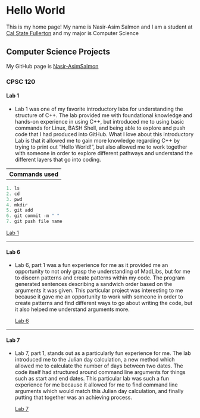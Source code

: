 # Hello World

This is my home page! My name is Nasir-Asim Salmon and I am a student at [Cal State Fullerton](http://www.fullerton.edu/) and my major is Computer Science 

## Computer Science Projects

My GitHub page is [Nasir-AsimSalmon](http://github.com/Nasir-AsimSalmon)

### CPSC 120


#### **Lab 1**  

* Lab 1 was one of my favorite introductory labs for understanding the structure of C++. The lab provided me with foundational knowledge and hands-on experience in using C++, but introduced me to using basic commands for Linux, BASH Shell, and being able to explore and push code that I had produced into GitHub. What I love about this introductory Lab is that it allowed me to gain more knowledge regarding C++ by trying to print out “Hello World!”, but also allowed me to work together with someone in order to explore different pathways and understand the different layers that go into coding.  

<table>
<tr>
<th> Commands used </th>
</tr>
</table>

```c++
1. ls
2. cd 
3. pwd 
4. mkdir  
5. git add 
6. git commit -m " "
7. git push file name 
```

[Lab 1](https://github.com/cpsc-fall-2023/cpsc-120-lab-01-mark-nasir.git)   
***   
#### **Lab 6**  
*  Lab 6, part 1 was a fun experience for me as it provided me an opportunity to not only grasp the understanding of MadLibs, but for me to discern patterns and create patterns within my code. The program generated sentences describing a sandwich order based on the arguments it was given. This particular project was interesting to me because it gave me an opportunity to work with someone in order to create patterns and find different ways to go about writing the code, but it also helped me understand arguments more.
  
    [Lab 6](https://github.com/cpsc-fall-2023/cpsc-120-lab-06-christian-team.git)
***

#### **Lab 7**   
* Lab 7, part 1, stands out as a particularly fun experience for me. The lab introduced me to the Julian day calculation, a new method which allowed me to calculate the number of days between two dates. The code itself had structured around command line arguments for things such as start and end dates. This particular lab was such a fun experience for me because it allowed for me to find command line arguments which would match this Julian day calculation, and finally putting that together was an achieving process. 

    [Lab 7](https://github.com/cpsc-fall-2023/cpsc-120-lab-07-nathen-and-nasir.git)
